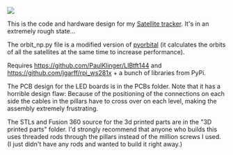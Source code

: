 [![](http://img.youtube.com/vi/Xof4bjcwHAY/0.jpg)](http://www.youtube.com/watch?v=Xof4bjcwHAY "Project video")

This is the code and hardware design for my [Satellite tracker](https://www.reddit.com/r/space/comments/9py5qd/i_made_a_thingy_that_shows_satellites_and_space/).
It's in an extremely rough state...

The orbit_np.py file is a modified version of [pyorbital](https://github.com/pytroll/pyorbital)
(it calculates the orbits of all the satellites at the same time to increase performance).

Requires https://github.com/PaulKlinger/LIBtft144 and https://github.com/jgarff/rpi_ws281x + a bunch of libraries from PyPi.

The PCB design for the LED boards is in the PCBs folder. Note that it has a horrible design flaw:
Because of the positioning of the connections on each side the cables in the pillars have to cross over on each level,
making the assembly extremely frustrating.

The STLs and Fusion 360 source for the 3d printed parts are in the "3D printed parts" folder.
I'd strongly recommend that anyone who builds this uses threaded rods through the pillars instead of the million screws
I used. (I just didn't have any rods and wanted to build it right away.)
